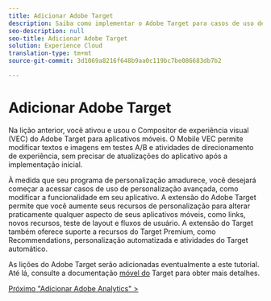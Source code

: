 ```yaml
---
title: Adicionar Adobe Target
description: Saiba como implementar o Adobe Target para casos de uso de personalização avançada. Esta lição é parte do tutorial Implementação da Experience Cloud em aplicativos móveis Android.
seo-description: null
seo-title: Adicionar Adobe Target
solution: Experience Cloud
translation-type: tm+mt
source-git-commit: 3d1069a8216f648b9aa0c119bc7be086683db7b2

---
```



# Adicionar Adobe Target

Na lição anterior, você ativou e usou o Compositor de experiência visual (VEC) do Adobe Target para aplicativos móveis. O Mobile VEC permite modificar textos e imagens em testes A/B e atividades de direcionamento de experiência, sem precisar de atualizações do aplicativo após a implementação inicial.

À medida que seu programa de personalização amadurece, você desejará começar a acessar casos de uso de personalização avançada, como modificar a funcionalidade em seu aplicativo. A extensão do Adobe Target permite que você aumente seus recursos de personalização para alterar praticamente qualquer aspecto de seus aplicativos móveis, como links, novos recursos, teste de layout e fluxos de usuário. A extensão do Target também oferece suporte a recursos do Target Premium, como Recommendations, personalização automatizada e atividades do Target automático.

As lições do Adobe Target serão adicionadas eventualmente a este tutorial. Até lá, consulte a documentação [móvel do](https://aep-sdks.gitbook.io/docs/using-mobile-extensions/adobe-target) Target para obter mais detalhes.

[Próximo "Adicionar Adobe Analytics" &gt;](analytics.md)